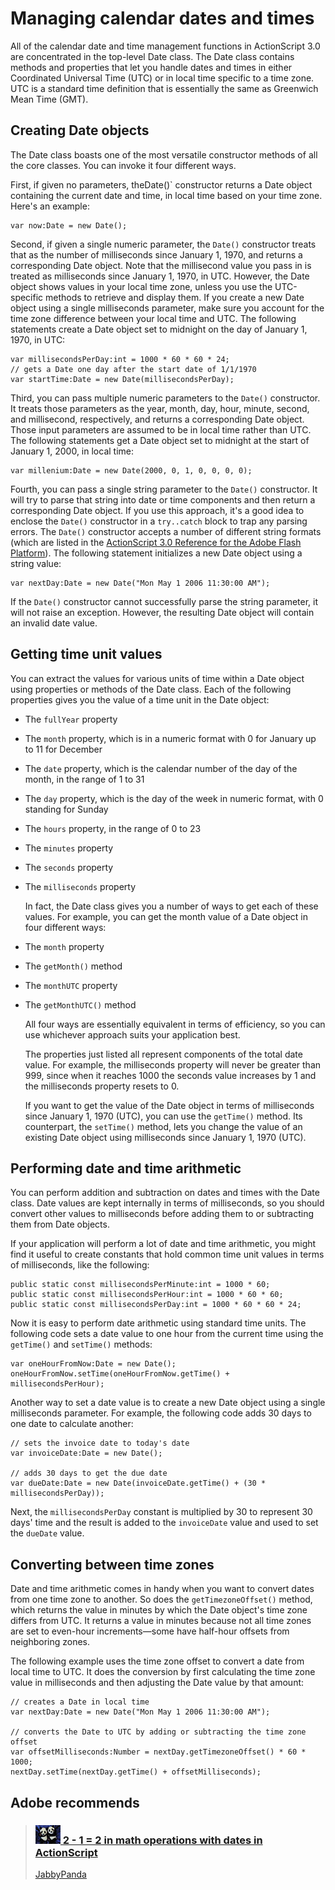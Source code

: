 # Managing calendar dates and times

All of the calendar date and time management functions in ActionScript 3.0 are
concentrated in the top-level Date class. The Date class contains methods and
properties that let you handle dates and times in either Coordinated Universal
Time (UTC) or in local time specific to a time zone. UTC is a standard time
definition that is essentially the same as Greenwich Mean Time (GMT).

## Creating Date objects

The Date class boasts one of the most versatile constructor methods of all the
core classes. You can invoke it four different ways.

First, if given no parameters, theDate()` constructor returns a Date object
containing the current date and time, in local time based on your time zone.
Here's an example:

    var now:Date = new Date();

Second, if given a single numeric parameter, the `Date()` constructor treats
that as the number of milliseconds since January 1, 1970, and returns a
corresponding Date object. Note that the millisecond value you pass in is
treated as milliseconds since January 1, 1970, in UTC. However, the Date object
shows values in your local time zone, unless you use the UTC-specific methods to
retrieve and display them. If you create a new Date object using a single
milliseconds parameter, make sure you account for the time zone difference
between your local time and UTC. The following statements create a Date object
set to midnight on the day of January 1, 1970, in UTC:

    var millisecondsPerDay:int = 1000 * 60 * 60 * 24;
    // gets a Date one day after the start date of 1/1/1970
    var startTime:Date = new Date(millisecondsPerDay);

Third, you can pass multiple numeric parameters to the `Date()` constructor. It
treats those parameters as the year, month, day, hour, minute, second, and
millisecond, respectively, and returns a corresponding Date object. Those input
parameters are assumed to be in local time rather than UTC. The following
statements get a Date object set to midnight at the start of January 1, 2000, in
local time:

    var millenium:Date = new Date(2000, 0, 1, 0, 0, 0, 0);

Fourth, you can pass a single string parameter to the `Date()` constructor. It
will try to parse that string into date or time components and then return a
corresponding Date object. If you use this approach, it's a good idea to enclose
the `Date()` constructor in a `try..catch` block to trap any parsing errors. The
`Date()` constructor accepts a number of different string formats (which are
listed in the
[ActionScript 3.0 Reference for the Adobe Flash Platform](https://help.adobe.com/en_US/FlashPlatform/reference/actionscript/3/index.html)).
The following statement initializes a new Date object using a string value:

    var nextDay:Date = new Date("Mon May 1 2006 11:30:00 AM");

If the `Date()` constructor cannot successfully parse the string parameter, it
will not raise an exception. However, the resulting Date object will contain an
invalid date value.

## Getting time unit values

You can extract the values for various units of time within a Date object using
properties or methods of the Date class. Each of the following properties gives
you the value of a time unit in the Date object:

- The `fullYear` property

- The `month` property, which is in a numeric format with 0 for January up to 11
  for December

- The `date` property, which is the calendar number of the day of the month, in
  the range of 1 to 31

- The `day` property, which is the day of the week in numeric format, with 0
  standing for Sunday

- The `hours` property, in the range of 0 to 23

- The `minutes` property

- The `seconds` property

- The `milliseconds` property

  In fact, the Date class gives you a number of ways to get each of these
  values. For example, you can get the month value of a Date object in four
  different ways:

- The `month` property

- The `getMonth()` method

- The `monthUTC` property

- The `getMonthUTC()` method

  All four ways are essentially equivalent in terms of efficiency, so you can
  use whichever approach suits your application best.

  The properties just listed all represent components of the total date value.
  For example, the milliseconds property will never be greater than 999, since
  when it reaches 1000 the seconds value increases by 1 and the milliseconds
  property resets to 0.

  If you want to get the value of the Date object in terms of milliseconds since
  January 1, 1970 (UTC), you can use the `getTime()` method. Its counterpart,
  the `setTime()` method, lets you change the value of an existing Date object
  using milliseconds since January 1, 1970 (UTC).

## Performing date and time arithmetic

You can perform addition and subtraction on dates and times with the Date class.
Date values are kept internally in terms of milliseconds, so you should convert
other values to milliseconds before adding them to or subtracting them from Date
objects.

If your application will perform a lot of date and time arithmetic, you might
find it useful to create constants that hold common time unit values in terms of
milliseconds, like the following:

    public static const millisecondsPerMinute:int = 1000 * 60;
    public static const millisecondsPerHour:int = 1000 * 60 * 60;
    public static const millisecondsPerDay:int = 1000 * 60 * 60 * 24;

Now it is easy to perform date arithmetic using standard time units. The
following code sets a date value to one hour from the current time using the
`getTime()` and `setTime()` methods:

    var oneHourFromNow:Date = new Date();
    oneHourFromNow.setTime(oneHourFromNow.getTime() + millisecondsPerHour);

Another way to set a date value is to create a new Date object using a single
milliseconds parameter. For example, the following code adds 30 days to one date
to calculate another:

    // sets the invoice date to today's date
    var invoiceDate:Date = new Date();

    // adds 30 days to get the due date
    var dueDate:Date = new Date(invoiceDate.getTime() + (30 * millisecondsPerDay));

Next, the `millisecondsPerDay` constant is multiplied by 30 to represent 30
days' time and the result is added to the `invoiceDate` value and used to set
the `dueDate` value.

## Converting between time zones

Date and time arithmetic comes in handy when you want to convert dates from one
time zone to another. So does the `getTimezoneOffset()` method, which returns
the value in minutes by which the Date object's time zone differs from UTC. It
returns a value in minutes because not all time zones are set to even-hour
increments—some have half-hour offsets from neighboring zones.

The following example uses the time zone offset to convert a date from local
time to UTC. It does the conversion by first calculating the time zone value in
milliseconds and then adjusting the Date value by that amount:

    // creates a Date in local time
    var nextDay:Date = new Date("Mon May 1 2006 11:30:00 AM");

    // converts the Date to UTC by adding or subtracting the time zone offset
    var offsetMilliseconds:Number = nextDay.getTimezoneOffset() * 60 * 1000;
    nextDay.setTime(nextDay.getTime() + offsetMilliseconds);

## Adobe recommends

> <h3 id="in-math-operations-with-dates-in-actionscript"><a href="http://goo.gl/ndMsl" target="_self"><img src="../../img/jabbyPanda.png" /> 2 - 1 = 2 in math operations with dates in ActionScript</a></h3>
> <a href="http://goo.gl/2ZBKN" target="_self">JabbyPanda</a>
